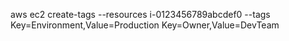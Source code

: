 aws ec2 create-tags --resources i-0123456789abcdef0 --tags Key=Environment,Value=Production Key=Owner,Value=DevTeam
